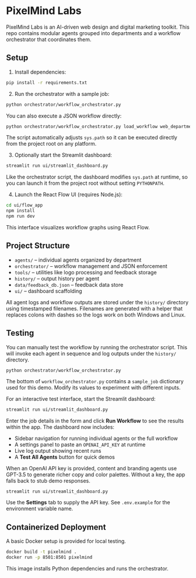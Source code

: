 # PixelMind Labs

PixelMind Labs is an AI-driven web design and digital marketing toolkit. This repo
contains modular agents grouped into departments and a workflow orchestrator that
coordinates them.

## Setup

1. Install dependencies:

```bash
pip install -r requirements.txt
```

2. Run the orchestrator with a sample job:

```bash
python orchestrator/workflow_orchestrator.py
```

You can also execute a JSON workflow directly:

```bash
python orchestrator/workflow_orchestrator.py load_workflow web_department.json
```

The script automatically adjusts `sys.path` so it can be executed directly
from the project root on any platform.

3. Optionally start the Streamlit dashboard:

```bash
streamlit run ui/streamlit_dashboard.py
```

Like the orchestrator script, the dashboard modifies `sys.path` at runtime, so
you can launch it from the project root without setting `PYTHONPATH`.

4. Launch the React Flow UI (requires Node.js):

```bash
cd ui/flow_app
npm install
npm run dev
```

This interface visualizes workflow graphs using React Flow.

## Project Structure

- `agents/` – individual agents organized by department
- `orchestrator/` – workflow management and JSON enforcement
- `tools/` – utilities like logo processing and feedback storage
- `history/` – output history per agent
- `data/feedback_db.json` – feedback data store
- `ui/` – dashboard scaffolding

All agent logs and workflow outputs are stored under the `history/` directory
using timestamped filenames. Filenames are generated with a helper that replaces
colons with dashes so the logs work on both Windows and Linux.

## Testing

You can manually test the workflow by running the orchestrator script. This will
invoke each agent in sequence and log outputs under the `history/` directory.

```bash
python orchestrator/workflow_orchestrator.py
```

The bottom of `workflow_orchestrator.py` contains a `sample_job` dictionary
used for this demo. Modify its values to experiment with different inputs.

For an interactive test interface, start the Streamlit dashboard:

```bash
streamlit run ui/streamlit_dashboard.py
```

Enter the job details in the form and click **Run Workflow** to see the results
within the app. The dashboard now includes:

- Sidebar navigation for running individual agents or the full workflow
- A settings panel to paste an `OPENAI_API_KEY` at runtime
- Live log output showing recent runs
- A **Test All Agents** button for quick demos

When an OpenAI API key is provided, content and branding agents use GPT-3.5 to
generate richer copy and color palettes. Without a key, the app falls back to
stub demo responses.

```
streamlit run ui/streamlit_dashboard.py
```

Use the **Settings** tab to supply the API key. See `.env.example` for the
environment variable name.

## Containerized Deployment

A basic Docker setup is provided for local testing.

```bash
docker build -t pixelmind .
docker run -p 8501:8501 pixelmind
```

This image installs Python dependencies and runs the orchestrator.
